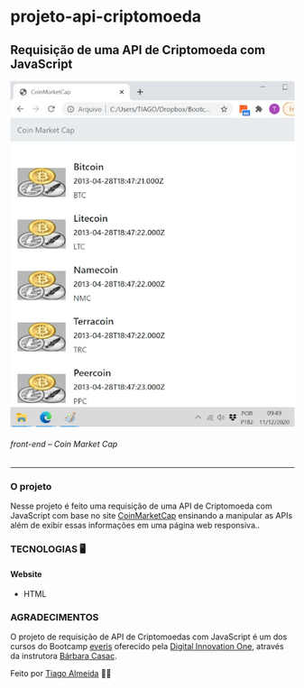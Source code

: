 # projeto-api-criptomoeda
## Requisição de uma API de Criptomoeda com JavaScript

![front_web](https://github.com/tiagodalmeida87/projeto-api-criptomoeda/blob/main/home-api-criptomoedas.jpg)
###### front-end – Coin Market Cap
---
### O projeto
Nesse projeto é feito uma requisição de uma API de Criptomoeda com JavaScript com base no site [CoinMarketCap](https://coinmarketcap.com/api/) ensinando a manipular as APIs além de exibir essas informações em uma página web responsiva..


### TECNOLOGIAS 🖥️
#### Website  
- HTML

### AGRADECIMENTOS
O projeto de requisição de API de Criptomoedas com JavaScript é um dos cursos do Bootcamp [everis](https://www.everis.com/brazil/pt-br) oferecido pela [Digital Innovation One]( https://digitalinnovation.one/), através da instrutora [Bárbara Casac](https://github.com/bahcasac).

Feito por [Tiago Almeida](https://github.com/tiagodalmeida87) 🧑‍💻
